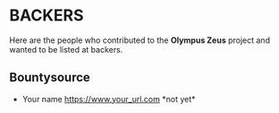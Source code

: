 # BACKERS

Here are the people who contributed to the **Olympus Zeus** project and wanted to be listed at backers.

## Bountysource

 - Your name <https://www.your_url.com> \*not yet\*
